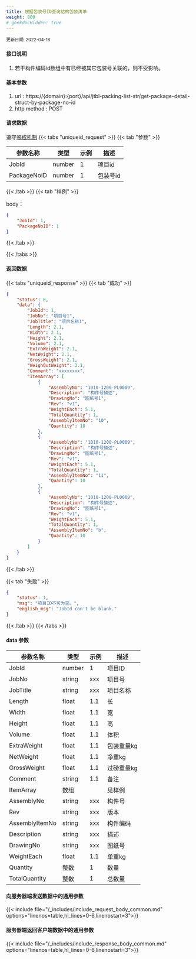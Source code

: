 ```yaml
---
title: 根据包装号ID查询结构包装清单
weight: 800
# geekdocHidden: true
---
```


<small>更新日期: 2022-04-18</small>

#### 接口说明
1. 若干构件编码id数组中有已经被其它包装号关联的，则不受影响。
#### 基本参数
1. url : https://{domain}:{port}/api/jtbl-packing-list-str/get-package-detail-struct-by-package-no-id
2. http method : POST

#### 请求数据
遵守[鉴权机制](/auth/)
{{< tabs "uniqueid_request" >}}
{{< tab "参数" >}} 

|  参数名称   |  类型 |  示例 |  描述 |
|  ----  | ----  | ----  | ----  |
|  JobId  | number  | 1  | 项目id |
|  PackageNoID  | number  | 1  | 包装号id|

{{< /tab >}}
{{< tab "样例" >}}


body： 

```json
{
    "JobId": 1,
    "PackageNoID": 1
}
```
{{< /tab >}}

{{< /tabs >}}


#### 返回数据


{{< tabs "uniqueid_response" >}}
{{< tab "成功" >}} 
```json
{
    "status": 0,
    "data": {
        "JobId": 1,
        "JobNo": "项目号1",
        "JobTitle": "项目名称1",
        "Length": 2.1,
        "Width": 2.1,
        "Height": 2.1,
        "Volume": 2.1,
        "ExtraWeight": 2.1,
        "NetWeight": 2.1,
        "GrossWeight": 2.1,
        "WeighOutWeight": 2.1,
        "Comment": "xxxxxxxx",
        "ItemArray": [
            {
                "AssemblyNo": "1010-1200-PL0009",
                "Description": "构件号描述",
                "DrawingNo": "图纸号1",
                "Rev": "v1",
                "WeightEach": 5.1,
                "TotalQuantity": 1,
                "AssemblyItemNo": "10",
                "Quantity": 10
            },
            {
                "AssemblyNo": "1010-1200-PL0009",
                "Description": "构件号描述",
                "DrawingNo": "图纸号1",
                "Rev": "v1",
                "WeightEach": 5.1,
                "TotalQuantity": 1,
                "AssemblyItemNo": "11",
                "Quantity": 10
            },
            {
                "AssemblyNo": "1010-1200-PL0009",
                "Description": "构件号描述",
                "DrawingNo": "图纸号1",
                "Rev": "v1",
                "WeightEach": 5.1,
                "TotalQuantity": 1,
                "AssemblyItemNo": "b",
                "Quantity": 10
            }
        ]
    }
}
```   
{{< /tab >}}

{{< tab "失败" >}}
```json
{
    "status": 1,
    "msg": "项目ID不可为空。",
    "english_msg": "JobId can't be blank."
}

```
{{< /tab >}}
{{< /tabs >}}
#### data 参数

|  参数名称   |  类型 |  示例 |  描述 |
|  ----  | ----  | ----  | ----  |
|  JobId  | number  | 1  | 项目ID |
|  JobNo  | string  | xxx  | 项目号 |
|  JobTitle  | string  | xxx  | 项目名称 |
|  Length  | float  | 1.1  | 长 |
|  Width  | float  | 1.1  | 宽 |
|  Height  | float  | 1.1  | 高 |
|  Volume  | float  | 1.1  | 体积 |
|  ExtraWeight  | float  | 1.1  | 包装重量kg |
|  NetWeight  | float  | 1.1  | 净重kg |
|  GrossWeight  | float  | 1.1  | 过磅重量kg |
|  Comment  | string  | 1.1  | 备注 |
|  ItemArray  | 数组  |   | 见样例 |
|  AssemblyNo  | string  | xxx  | 构件号 |
|  Rev  | string  | xxx  | 版本 |
|  AssemblyItemNo  | string  | xxx  | 构件编码 |
|  Description  | string  | xxx  | 描述 |
|  DrawingNo  | string  | xxx  | 图纸号 |
|  WeightEach  | float  | 1.1  | 单重kg |
|  Quantity  | 整数  | 1  | 数量 |
|  TotalQuantity  | 整数  | 1 | 总数量 |


#### 向服务器端发送数据中的通用参数
{{< include file="/_includes/include_request_body_common.md"  options="linenos=table,hl_lines=0-6,linenostart=3">}}

#### 服务器端返回客户端数据中的通用参数

{{< include file="/_includes/include_response_body_common.md"  options="linenos=table,hl_lines=0-6,linenostart=3">}}

